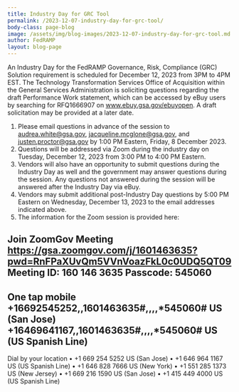 ```yaml
---
title: Industry Day for GRC Tool
permalink: /2023-12-07-industry-day-for-grc-tool/
body-class: page-blog
image: /assets/img/blog-images/2023-12-07-industry-day-for-grc-tool.md.png
author: FedRAMP
layout: blog-page
---
```


An Industry Day for the FedRAMP Governance, Risk, Compliance (GRC) Solution requirement is scheduled for December 12, 2023 from 3PM to 4PM EST. The Technology Transformation Services Office of Acquisition within the General Services Administration is soliciting questions regarding the draft Performance Work statement, which can be accessed by eBuy users by searching for RFQ1666907 on <a href="www.ebuy.gsa.gov/ebuyopen" target="_blank" rel="noopener noreferrer">www.ebuy.gsa.gov/ebuyopen</a>. A draft solicitation may be provided at a later date. 

1. Please email questions in advance of the session to  <a href="mailto:audrea.white@gsa.gov" target="_blank" rel="noopener noreferrer">audrea.white@gsa.gov</a>, <a href="mailto:jacqueline.mcglone@gsa.gov" target="_blank" rel="noopener noreferrer">jacqueline.mcglone@gsa.gov</a>, and <a href="mailto:justen.proctor@gsa.gov" target="_blank" rel="noopener noreferrer">justen.proctor@gsa.gov</a> by 1:00 PM Eastern, Friday, 8 December 2023.
2. Questions will be addressed via Zoom during the industry day on Tuesday, December 12, 2023 from 3:00 PM to 4:00 PM Eastern.
3. Vendors will also have an opportunity to submit questions during the Industry Day as well and the government may answer questions during the session.  Any questions not answered during the session will be answered after the Industry Day via eBuy.  
4. Vendors may submit additional post-Industry Day questions by 5:00 PM Eastern on Wednesday,  December 13, 2023 to the email addresses indicated above.
5. The information for the Zoom session is provided here: 

Join ZoomGov Meeting
 <a href="https://gsa.zoomgov.com/j/1601463635?pwd=RnFPaXUvQm5VVnVoazFkL0c0UDQ5QT09" target="_blank" rel="noopener noreferrer">https://gsa.zoomgov.com/j/1601463635?pwd=RnFPaXUvQm5VVnVoazFkL0c0UDQ5QT09</a>
Meeting ID: 160 146 3635
Passcode: 545060
---
One tap mobile
+16692545252,,1601463635#,,,,*545060# US (San Jose)
+16469641167,,1601463635#,,,,*545060# US (US Spanish Line)
---
Dial by your location
• +1 669 254 5252 US (San Jose)
• +1 646 964 1167 US (US Spanish Line)
• +1 646 828 7666 US (New York)
• +1 551 285 1373 US (New Jersey)
• +1 669 216 1590 US (San Jose)
• +1 415 449 4000 US (US Spanish Line)
